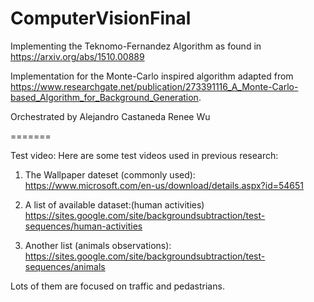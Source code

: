 # ComputerVisionFinal

Implementing the Teknomo-Fernandez Algorithm as found in https://arxiv.org/abs/1510.00889

Implementation for the Monte-Carlo inspired algorithm adapted from https://www.researchgate.net/publication/273391116_A_Monte-Carlo-based_Algorithm_for_Background_Generation.

Orchestrated by
  Alejandro Castaneda
  Renee Wu

=======

Test video:
Here are some test videos used in previous research:
1. The Wallpaper dateset (commonly used): https://www.microsoft.com/en-us/download/details.aspx?id=54651

2. A list of available dataset:(human activities) https://sites.google.com/site/backgroundsubtraction/test-sequences/human-activities

3. Another list (animals observations): https://sites.google.com/site/backgroundsubtraction/test-sequences/animals

Lots of them are focused on traffic and pedastrians.